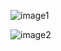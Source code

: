 ![image1](https://github.com/LanceryH/Cnes_LP_VB5E/assets/108919405/b849eaf6-7bdb-44da-b5dd-475332dd8b32)

![image2](https://github.com/LanceryH/Cnes_LP_VB5E/assets/108919405/f20da150-29e7-4f40-b9e2-166c1b3e894f)
